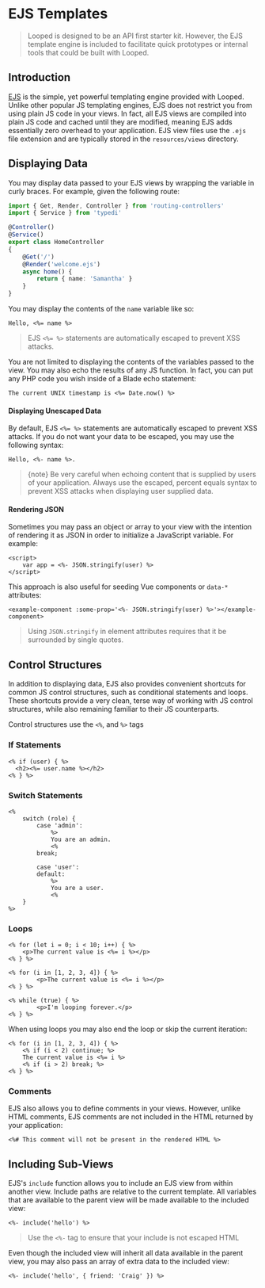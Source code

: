 # EJS Templates

> Looped is designed to be an API first starter kit. However, the EJS template engine is included to facilitate quick prototypes or internal tools that could be built with Looped.

## Introduction

[EJS](https://ejs.co/) is the simple, yet powerful templating engine provided with Looped. Unlike other popular JS templating engines, EJS does not restrict you from using plain JS code in your views. In fact, all EJS views are compiled into plain JS code and cached until they are modified, meaning EJS adds essentially zero overhead to your application. EJS view files use the `.ejs` file extension and are typically stored in the `resources/views` directory.

## Displaying Data

You may display data passed to your EJS views by wrapping the variable in curly braces. For example, given the following route:

```typescript
import { Get, Render, Controller } from 'routing-controllers'
import { Service } from 'typedi'

@Controller()
@Service()
export class HomeController
{
    @Get('/')
    @Render('welcome.ejs')
    async home() {
        return { name: 'Samantha' }
    }
}
```

You may display the contents of the `name` variable like so:

```ejs
Hello, <%= name %>
```

> EJS `<%= %>` statements are automatically escaped to prevent XSS attacks.

You are not limited to displaying the contents of the variables passed to the view. You may also echo the results of any JS function. In fact, you can put any PHP code you wish inside of a Blade echo statement:

```ejs
The current UNIX timestamp is <%= Date.now() %>
```

#### Displaying Unescaped Data

By default, EJS `<%= %>` statements are automatically escaped to prevent XSS attacks. If you do not want your data to be escaped, you may use the following syntax:

```ejs
Hello, <%- name %>.
```

> {note} Be very careful when echoing content that is supplied by users of your application. Always use the escaped, percent equals syntax to prevent XSS attacks when displaying user supplied data.

#### Rendering JSON

Sometimes you may pass an object or array to your view with the intention of rendering it as JSON in order to initialize a JavaScript variable. For example:

```ejs
<script>
    var app = <%- JSON.stringify(user) %>
</script>
```

This approach is also useful for seeding Vue components or `data-*` attributes:

    <example-component :some-prop='<%- JSON.stringify(user) %>'></example-component>

> Using `JSON.stringify` in element attributes requires that it be surrounded by single quotes.

## Control Structures

In addition to displaying data, EJS also provides convenient shortcuts for common JS control structures, such as conditional statements and loops. These shortcuts provide a very clean, terse way of working with JS control structures, while also remaining familiar to their JS counterparts.

Control structures use the `<%`, and `%>` tags

### If Statements

```ejs
<% if (user) { %>
  <h2><%= user.name %></h2>
<% } %>
```


### Switch Statements

```ejs
<%
    switch (role) {
        case 'admin':
            %>
            You are an admin.
            <%
        break;

        case 'user':
        default:
            %>
            You are a user.
            <%
    }
%>
```


### Loops

```ejs
<% for (let i = 0; i < 10; i++) { %>
    <p>The current value is <%= i %></p>
<% } %>

<% for (i in [1, 2, 3, 4]) { %>
		<p>The current value is <%= i %></p>
<% } %>
    
<% while (true) { %>
		<p>I'm looping forever.</p>
<% } %>
```

When using loops you may also end the loop or skip the current iteration:

```ejs
<% for (i in [1, 2, 3, 4]) { %>
    <% if (i < 2) continue; %>
    The current value is <%= i %>
    <% if (i > 2) break; %>
<% } %>
```


### Comments

EJS also allows you to define comments in your views. However, unlike HTML comments, EJS comments are not included in the HTML returned by your application:

```
<%# This comment will not be present in the rendered HTML %>
```

## Including Sub-Views

EJS's `include` function allows you to include an EJS view from within another view. Include paths are relative to the current template. All variables that are available to the parent view will be made available to the included view:

```ejs
<%- include('hello') %>
```

> Use the `<%-` tag to ensure that your include is not escaped HTML

Even though the included view will inherit all data available in the parent view, you may also pass an array of extra data to the included view:

```ejs
<%- include('hello', { friend: 'Craig' }) %>
```
